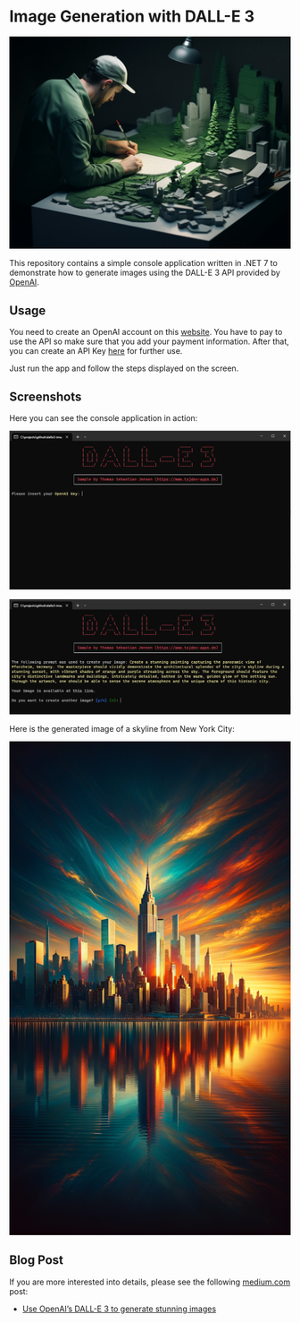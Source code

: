 # Image Generation with DALL-E 3

![Header](./docs/dalle3-header.png)

This repository contains a simple console application written in .NET 7 to demonstrate how to generate images using the DALL-E 3 API provided by [OpenAI](https://openai.com).


## Usage

You need to create an OpenAI account on this [website](https://platform.openai.com/docs/overview). You have to pay to use the API so make sure that you add your payment information. After that, you can create an API Key [here](https://platform.openai.com/api-keys) for further use.

Just run the app and follow the steps displayed on the screen.

## Screenshots

Here you can see the console application in action:

![Console1](./docs/dalle3-demo-01.PNG)

![Console2](./docs/dalle3-demo-02.PNG)

Here is the generated image of a skyline from New York City:

![Result](./docs/dalle3-result.png)


## Blog Post

If you are more interested into details, please see the following [medium.com](https://www.medium.com) post:

- [Use OpenAI’s DALL-E 3 to generate stunning images](https://medium.com/medialesson/use-openais-dall-e-3-to-generate-stunning-images-ef1a301bc046)